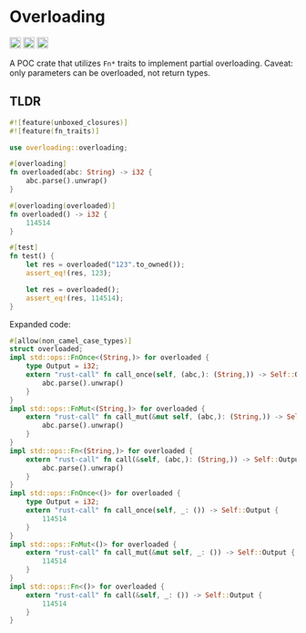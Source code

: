 # Overloading

[<img alt="github" src="https://img.shields.io/badge/github-overloading-8da0cb?style=for-the-badge&labelColor=555555&logo=github" height="20">](https://github.com/George-Miao/overloading)
[<img alt="crates.io" src="https://img.shields.io/crates/v/overloading.svg?style=for-the-badge&color=fc8d62&logo=rust" height="20">](https://crates.io/crates/overloading)
[<img alt="docs.rs" src="https://img.shields.io/badge/docs.rs-overloading-66c2a5?style=for-the-badge&labelColor=555555&logo=docs.rs" height="20">](https://docs.rs/overloading)

A POC crate that utilizes `Fn*` traits to implement partial overloading. Caveat: only parameters can be overloaded, not return types.

## TLDR

```rust
#![feature(unboxed_closures)]
#![feature(fn_traits)]

use overloading::overloading;

#[overloading]
fn overloaded(abc: String) -> i32 {
    abc.parse().unwrap()
}

#[overloading(overloaded)]
fn overloaded() -> i32 {
    114514
}

#[test]
fn test() {
    let res = overloaded("123".to_owned());
    assert_eq!(res, 123);

    let res = overloaded();
    assert_eq!(res, 114514);
}
```

Expanded code:

```rust
#[allow(non_camel_case_types)]
struct overloaded;
impl std::ops::FnOnce<(String,)> for overloaded {
    type Output = i32;
    extern "rust-call" fn call_once(self, (abc,): (String,)) -> Self::Output {
        abc.parse().unwrap()
    }
}
impl std::ops::FnMut<(String,)> for overloaded {
    extern "rust-call" fn call_mut(&mut self, (abc,): (String,)) -> Self::Output {
        abc.parse().unwrap()
    }
}
impl std::ops::Fn<(String,)> for overloaded {
    extern "rust-call" fn call(&self, (abc,): (String,)) -> Self::Output {
        abc.parse().unwrap()
    }
}
impl std::ops::FnOnce<()> for overloaded {
    type Output = i32;
    extern "rust-call" fn call_once(self, _: ()) -> Self::Output {
        114514
    }
}
impl std::ops::FnMut<()> for overloaded {
    extern "rust-call" fn call_mut(&mut self, _: ()) -> Self::Output {
        114514
    }
}
impl std::ops::Fn<()> for overloaded {
    extern "rust-call" fn call(&self, _: ()) -> Self::Output {
        114514
    }
}
```
